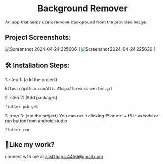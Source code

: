 <h1 align="center" id="title">Background Remover</h1>


<p id="description">An app that helps users remove background from the provided image.</p> 

<h2>Project Screenshots:</h2>

![Screenshot 2024-04-24 225606 1](https://github.com/AlishThapa/forex-converter/assets/104584175/9c1fc3d5-7385-41ad-9099-2f08b88b0f39)
![Screenshot 2024-04-24 225639 1](https://github.com/AlishThapa/forex-converter/assets/104584175/561841a1-23b7-48ae-9e3e-98741419419d)

<h2>🛠️ Installation Steps:</h2>

<p>1. step 1: (add the project)</p>

```
https://github.com/AlishThapa/forex-converter.git
```

<p>2. step 2: (Add packages)</p>

```
flutter pub get
```

<p>3. step 3: (run the project) You can run it clicking f5 or ctrl + f5 in vscode or run button from android studio</p>

```
flutter run
```

<h2>💖Like my work?</h2>

connect with me at alishthapa.4450@gmail.com
